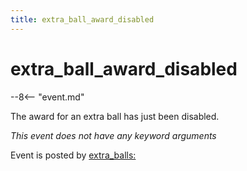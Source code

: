 ```yaml
---
title: extra_ball_award_disabled
---
```


# extra_ball_award_disabled


--8<-- "event.md"

The award for an extra ball has just been disabled.

*This event does not have any keyword arguments*

Event is posted by [extra_balls:](../config/extra_balls.md)
